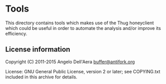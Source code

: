 # Tools

This directory contains tools which makes use of the Thug honeyclient
which could be useful in order to automate the analysis and/or improve 
its efficiency.

## License information

Copyright (C) 2011-2015 Angelo Dell'Aera <buffer@antifork.org>

License: GNU General Public License, version 2 or later; see COPYING.txt
         included in this archive for details.
